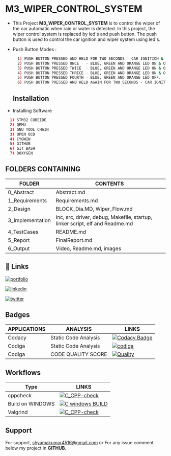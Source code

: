 # M3_WIPER_CONTROL_SYSTEM
* This Project **M3_WIPER_CONTROL_SYSTEM** is to control the wiper of the car automatic when rain or water is detected. In this project, the wiper control system is replaced by led's and push button. The push button is used to control the car ignition and wiper system using led's.
* Push Button Modes :
  ```bash
    1) PUSH BUTTON PRESSED AND HELD FOR TWO SECONDS - CAR IGNITION & RED LED ON.
    2) PUSH BUTTON PRESSED ONCE   - BLUE, GREEN AND ORANGE LED ON & OFF WITH LOW DELAY.
    3) PUSH BUTTON PRESSED TWICE  - BLUE, GREEN AND ORANGE LED ON & OFF WITH MEDIUM DELAY.
    4) PUSH BUTTON PRESSED THRICE - BLUE, GREEN AND ORANGE LED ON & OFF WITH HIGH DELAY.
    5) PUSH BUTTON PRESSED FOURTH - BLUE, GREEN AND ORANGE LED OFF.
    6) PUSH BUTTON PRESSED AND HELD AGAIN FOR TWO SECONDS - CAR IGNITION & RED LED OFF.
  ```
  
  ## Installation

* Installing Software
```bash
  1) STM32 CUBEIDE
  2) QEMU
  3) GNU TOOL CHAIN
  3) OPEN OCD
  4) CYGWIN 
  5) GITHUB
  6) GIT BASH
  7) DOXYGEN
```
## FOLDERS CONTAINING

| FOLDER | CONTENTS |
| ------ | -------- |
| 0_Abstract | Abstract.md |
| 1_Requirements | Requirements.md |
| 2_Design | BLOCK_Dia.MD, Wiper_Flow.md |
| 3_Implementation | inc, src, driver, debug, Makefile, startup, linker script, elf and Readme.md |
| 4_TestCases | README.md |
| 5_Report | FinalReport.md |
| 6_Output | Video, Readme.md, images |

## 🔗 Links
[![portfolio](https://img.shields.io/badge/my_portfolio-000?style=for-the-badge&logo=ko-fi&logoColor=white)](https://github.com/Shyam2526)

[![linkedin](https://img.shields.io/badge/linkedin-0A66C2?style=for-the-badge&logo=linkedin&logoColor=white)](https://www.linkedin.com/in/shyamkumar-r-647786201/)

[![twitter](https://img.shields.io/badge/twitter-1DA1F2?style=for-the-badge&logo=twitter&logoColor=white)](https://twitter.com/shyamkumar2526)

## Badges 

| APPLICATIONS | ANALYSIS | LINKS |
|--------------|----------|---------------------|
|Codacy | Static Code Analysis | [![Codacy Badge](https://app.codacy.com/project/badge/Grade/bfa8db013be648bdb5f1a6d37bf6970c)](https://www.codacy.com/gh/Shyam2526/M2_CAR_MONITORING/dashboard?utm_source=github.com&amp;utm_medium=referral&amp;utm_content=Shyam2526/M2_CAR_MONITORING&amp;utm_campaign=Badge_Grade)|
| Codiga | Static Code Analysis | [![codiga](https://img.shields.io/badge/CODIGA_GRADE-A-red.svg)](https://api.codiga.io/project/33427/status/svg)|
| Codiga | CODE QUALITY SCORE | [![Quality](https://api.codiga.io/project/33427/score/svg)](https://app.codiga.io/hub/user/github/Shyam2526)|

## Workflows

  | Type  | LINKS  |
  |-------|--------|
  |cppcheck |  [![C_CPP-check](https://github.com/Shyam2526/M3_WIPER_CONTROL_SYSTEM/actions/workflows/c-cpp.yml/badge.svg)](https://github.com/Shyam2526/M3_WIPER_CONTROL_SYSTEM/actions/workflows/c-cpp.yml) |
  | Build on WINDOWS | [![C windows BUILD](https://github.com/Shyam2526/M3_WIPER_CONTROL_SYSTEM/actions/workflows/Windows%20Build.yml/badge.svg)](https://github.com/Shyam2526/M3_WIPER_CONTROL_SYSTEM/actions/workflows/Windows%20Build.yml) |
  | Valgrind | [![C_CPP-check](https://github.com/Shyam2526/M3_WIPER_CONTROL_SYSTEM/actions/workflows/c-cpp.yml/badge.svg)](https://github.com/Shyam2526/M3_WIPER_CONTROL_SYSTEM/actions/workflows/c-cpp.yml) |
  
## Support

For support, shyamakumar4516@gmail.com or For any issue comment below my project in __GITHUB__.

